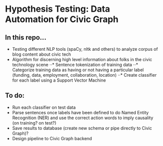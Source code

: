 # Hypothesis Testing: Data Automation for Civic Graph

## In this repo...
* Testing different NLP tools (spaCy, nltk and others) to analyze corpus of blog content about civic tech
* Algorithm for discerning high level information about folks in the civic technology scene
⋅⋅* Sentence tokenization of training data
⋅⋅* Categorize training data as having or not having a particular label (funding, data, employment, collaboration, location) 
⋅⋅* Create classifier for each label using a Support Vector Machine


## To do:
* Run each classifier on test data
* Parse sentences once labels have been defined to do Named Entity Recognition (NER) and use the correct action words to imply causality (on training? on test?)
* Save results to database (create new schema or pipe directly to Civic Graph)?
* Design pipeline to Civic Graph backend
